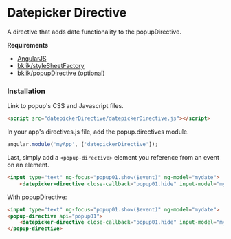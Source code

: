 # Datepicker Directive
A directive that adds date functionality to the popupDirective.

**Requirements**

* [AngularJS](http://angularjs.org/)
* [bklik/styleSheetFactory](https://github.com/bklik/styleSheetFactory)
* [bklik/popupDirective (optional)](https://github.com/bklik/popup/)

### Installation

Link to popup's CSS and Javascript files.
```html
<script src="datepickerDirective/datepickerDirective.js"></script>
```

In your app's directives.js file, add the popup.directives module.
```javascript
angular.module('myApp', ['datepickerDirective']);
```

Last, simply add a `<popup-directive>` element you reference from an event on an element.
```html
<input type="text" ng-focus="popup01.show($event)" ng-model="mydate">
    <datepicker-directive close-callback="popup01.hide" input-model="mydate"></datepicker-directive>
```

With popupDirective:
```html
<input type="text" ng-focus="popup01.show($event)" ng-model="mydate">
<popup-directive api="popup01">
    <datepicker-directive close-callback="popup01.hide" input-model="mydate"></datepicker-directive>
</popup-directive>
```